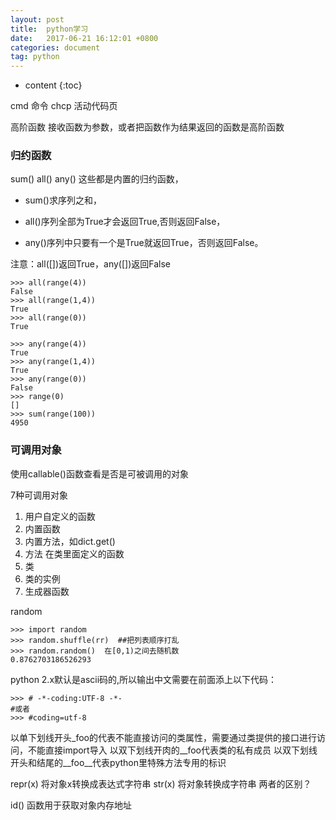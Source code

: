 ```yaml
---
layout: post
title:  python学习
date:   2017-06-21 16:12:01 +0800
categories: document
tag: python
---
```


* content
{:toc}

cmd 命令
chcp  活动代码页

高阶函数
接收函数为参数，或者把函数作为结果返回的函数是高阶函数

### 归约函数

sum()  all()  any()  这些都是内置的归约函数，

+ sum()求序列之和，

+ all()序列全部为True才会返回True,否则返回False，

+ any()序列中只要有一个是True就返回True，否则返回False。

注意：all([])返回True，any([])返回False

    >>> all(range(4))
    False
    >>> all(range(1,4))
    True
    >>> all(range(0))
    True

    >>> any(range(4))
    True
    >>> any(range(1,4))
    True
    >>> any(range(0))
    False
    >>> range(0)
    []
    >>> sum(range(100))
    4950

### 可调用对象

使用callable()函数查看是否是可被调用的对象

7种可调用对象

1. 用户自定义的函数
2. 内置函数
3. 内置方法，如dict.get()
4. 方法  在类里面定义的函数
5. 类
6. 类的实例
7. 生成器函数

random

    >>> import random
    >>> random.shuffle(rr)  ##把列表顺序打乱
    >>> random.random()  在[0,1)之间去随机数
    0.8762703186526293

python 2.x默认是ascii码的,所以输出中文需要在前面添上以下代码：

    >>> # -*-coding:UTF-8 -*-
    #或者
    >>> #coding=utf-8

以单下划线开头_foo的代表不能直接访问的类属性，需要通过类提供的接口进行访问，不能直接import导入
以双下划线开肉的__foo代表类的私有成员
以双下划线开头和结尾的__foo__代表python里特殊方法专用的标识

repr(x) 将对象x转换成表达式字符串
str(x) 将对象转换成字符串
两者的区别？

 id() 函数用于获取对象内存地址
